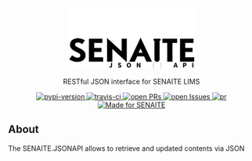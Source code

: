 <div align="center">

  <a href="https://github.com/senaite/senaite.jsonapi">
    <img src="static/logo.png" alt="senaite.jsonapi" height="128" />
  </a>

  <p>RESTful JSON interface for SENAITE LIMS</p>

  <div>
    <a href="https://pypi.python.org/pypi/senaite.jsonapi">
      <img src="https://img.shields.io/pypi/v/senaite.jsonapi.svg?style=flat-square" alt="pypi-version" />
    </a>
    <a href="https://travis-ci.org/senaite/senaite.jsonapi">
      <img src="https://img.shields.io/travis/senaite/senaite.jsonapi.svg?style=flat-square" alt="travis-ci" />
    </a>
    <a href="https://github.com/senaite/senaite.jsonapi/pulls">
      <img src="https://img.shields.io/github/issues-pr/senaite/senaite.jsonapi.svg?style=flat-square" alt="open PRs" />
    </a>
    <a href="https://github.com/senaite/senaite.jsonapi/issues">
      <img src="https://img.shields.io/github/issues/senaite/senaite.jsonapi.svg?style=flat-square" alt="open Issues" />
    </a>
    <a href="#">
      <img src="https://img.shields.io/badge/PRs-welcome-brightgreen.svg?style=flat-square" alt="pr" />
    </a>
    <a href="https://www.senaite.com">
      <img src="https://img.shields.io/badge/Made%20for%20SENAITE-%E2%AC%A1-lightgrey.svg" alt="Made for SENAITE" />
    </a>
  </div>
</div>


## About

The SENAITE.JSONAPI allows to retrieve and updated contents via JSON
